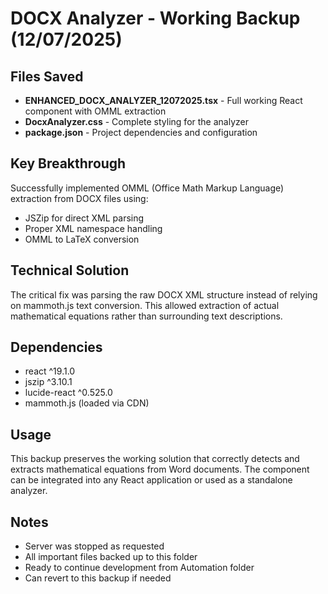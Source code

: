 # DOCX Analyzer - Working Backup (12/07/2025)

## Files Saved
- **ENHANCED_DOCX_ANALYZER_12072025.tsx** - Full working React component with OMML extraction
- **DocxAnalyzer.css** - Complete styling for the analyzer
- **package.json** - Project dependencies and configuration

## Key Breakthrough
Successfully implemented OMML (Office Math Markup Language) extraction from DOCX files using:
- JSZip for direct XML parsing
- Proper XML namespace handling
- OMML to LaTeX conversion

## Technical Solution
The critical fix was parsing the raw DOCX XML structure instead of relying on mammoth.js text conversion. This allowed extraction of actual mathematical equations rather than surrounding text descriptions.

## Dependencies
- react ^19.1.0
- jszip ^3.10.1  
- lucide-react ^0.525.0
- mammoth.js (loaded via CDN)

## Usage
This backup preserves the working solution that correctly detects and extracts mathematical equations from Word documents. The component can be integrated into any React application or used as a standalone analyzer.

## Notes
- Server was stopped as requested
- All important files backed up to this folder
- Ready to continue development from Automation folder
- Can revert to this backup if needed